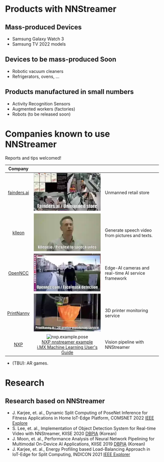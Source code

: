 # Products with NNStreamer

## Mass-produced Devices

- Samsung Galaxy Watch 3
- Samsung TV 2022 models

## Devices to be mass-produced Soon

- Robotic vacuum cleaners
- Refrigerators, ovens, ...

## Products manufactured in small numbers

- Activity Recognition Sensors
- Augmented workers (factories)
- Robots (to be released soon)

# Companies known to use NNStreamer

Reports and tips welcomed!

| Company |  |  |
| :---: | :---: | --- |
| [fainders.ai](https://fainders.ai) | ![fainders.ai.demo.store](media/FaindersAI_Store.webp) | Unmanned retail store |
| [klleon](https://klleon.io) | ![klleon.demo.speech](media/Klleon_Speech.webp) | Generate speech video from pictures and texts. |
| [OpenNCC](https://openncc.com) | ![openncc.demo.facemask](media/OpenNCC_Mask.webp) | Edge-AI cameras and real-time AI service framework |
| [PrintNanny](https://printnanny.ai) | ![printnanny.demo.printer](media/PrintNanny.webp) | 3D printer monitoring service |
| [NXP](https://nxp.com) | ![nxp.example.pose](https://github.com/NXPmicro/nxp-nnstreamer-examples/raw/main/pose/pose_demo.webp)<br />[NXP nnstreamer example](https://github.com/NXPmicro/nxp-nnstreamer-examples)<br />[i.MX Machine Learning User's Guide](https://www.nxp.com/docs/en/user-guide/IMX-MACHINE-LEARNING-UG.pdf) | Vision pipeline with NNStreamer |

- (TBU): AR games.



# Research

## Research based on NNStreamer

- J. Karjee, et. al., Dynamic Split Computing of PoseNet Inference for Fitness Applications in Home IoT-Edge Platform, COMSNET 2022 [IEEE Explore](https://ieeexplore.ieee.org/abstract/document/9668605)
- S. Lee, et. al., Implementation of Object Detection System for Real-time Video with NNStreamer, KIISE 2020 [DBPIA](https://www.dbpia.co.kr/pdf/pdfView.do?nodeId=NODE10530073&mark=0&useDate=&ipRange=N&accessgl=Y&language=en_US&hasTopBanner=true) (Korean)
- J. Moon, et. al., Performance Analysis of Neural Network Pipelining for Multimodal On-Device AI Applications, KIISE 2019 [DBPIA](https://www.dbpia.co.kr/pdf/pdfView.do?nodeId=NODE09301525&mark=0&useDate=&ipRange=N&accessgl=Y&language=en_US&hasTopBanner=true) (Korean)
- J. Karjee, et. al., Energy Profiling based Load-Balancing Approach in IoT-Edge for Split Computing, INDICON 2021 [IEEE Explorer](https://ieeexplore.ieee.org/abstract/document/9691607)
